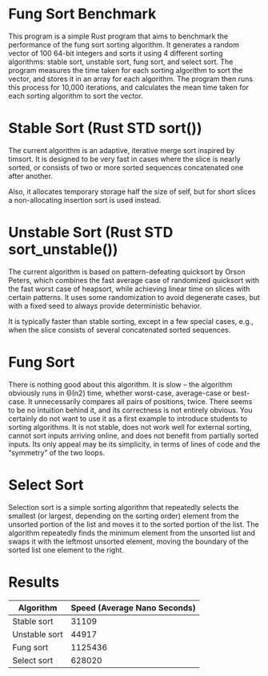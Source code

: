 # Fung Sort Benchmark

This program is a simple Rust program that aims to benchmark the performance of the fung sort sorting algorithm. It generates a random vector of 100 64-bit integers and sorts it using 4 different sorting algorithms: stable sort, unstable sort, fung sort, and select sort. The program measures the time taken for each sorting algorithm to sort the vector, and stores it in an array for each algorithm. The program then runs this process for 10,000 iterations, and calculates the mean time taken for each sorting algorithm to sort the vector. 

# Stable Sort (Rust STD sort())
The current algorithm is an adaptive, iterative merge sort inspired by timsort. It is designed to be very fast in cases where the slice is nearly sorted, or consists of two or more sorted sequences concatenated one after another.

Also, it allocates temporary storage half the size of self, but for short slices a non-allocating insertion sort is used instead.

# Unstable Sort (Rust STD sort_unstable())
The current algorithm is based on pattern-defeating quicksort by Orson Peters, which combines the fast average case of randomized quicksort with the fast worst case of heapsort, while achieving linear time on slices with certain patterns. It uses some randomization to avoid degenerate cases, but with a fixed seed to always provide deterministic behavior.

It is typically faster than stable sorting, except in a few special cases, e.g., when the slice consists of several concatenated sorted sequences.

# Fung Sort
There is nothing good about this algorithm. It is slow – the algorithm obviously runs in Θ(n2) time, whether worst-case, average-case or best-case. It unnecessarily compares all pairs of positions, twice. There seems to be no intuition behind it, and its correctness is not entirely obvious. You certainly do not want to use it as a first example to introduce students to sorting algorithms. It is not stable, does not work well for external sorting, cannot sort inputs arriving online, and does not benefit from partially sorted inputs. Its only appeal may be its simplicity, in terms of lines of code and the “symmetry” of the two loops.

# Select Sort
Selection sort is a simple sorting algorithm that repeatedly selects the smallest (or largest, depending on the sorting order) element from the unsorted portion of the list and moves it to the sorted portion of the list. The algorithm repeatedly finds the minimum element from the unsorted list and swaps it with the leftmost unsorted element, moving the boundary of the sorted list one element to the right.

# Results
| Algorithm     | Speed (Average Nano Seconds) |
| ------------- | ------------- |
| Stable sort  | 31109  |
| Unstable sort  | 44917  |
| Fung sort  | 1125436  |
| Select sort | 628020 |
